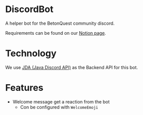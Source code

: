 # DiscordBot
A helper bot for the BetonQuest community discord.

Requirements can be found on our [Notion page](https://betonquest.notion.site/BetonQuest-Discord-Bot-96d3fa5c28174494a8123005622be075).

# Technology
We use [JDA (Java Discord API)](https://github.com/DV8FromTheWorld/JDA) as the Backend API for this bot.

# Features
- Welcome message get a reaction from the bot
  - Con be configured with `WelcomeEmoji`
